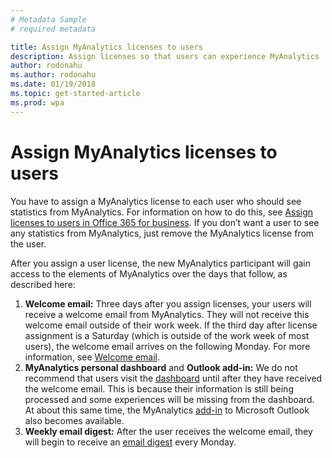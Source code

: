 ```yaml
---
# Metadata Sample
# required metadata

title: Assign MyAnalytics licenses to users
description: Assign licenses so that users can experience MyAnalytics
author: rodonahu
ms.author: rodonahu
ms.date: 01/19/2018
ms.topic: get-started-article
ms.prod: wpa
---
```


# Assign MyAnalytics licenses to users

You have to assign a MyAnalytics license to each user who should see statistics from MyAnalytics. For information on how to do this, see [Assign licenses to users in Office 365 for business](https://support.office.com/en-us/article/assign-licenses-to-users-in-office-365-for-business-997596b5-4173-4627-b915-36abac6786dc). If you don’t want a user to see any statistics from MyAnalytics, just remove the MyAnalytics license from the user. 

After you assign a user license, the new MyAnalytics participant will gain access to the elements of MyAnalytics over the days that follow, as described here:  

1. **Welcome email:** Three days after you assign licenses, your users will receive a welcome email from MyAnalytics. They will not receive this welcome email outside of their work week. If the third day after license assignment is a Saturday (which is outside of the work week of most users), the welcome email arrives on the following Monday. For more information, see [Welcome email](../Use/MyA-Welcome-email.md).
2. **MyAnalytics personal dashboard** and **Outlook add-in:** We do not recommend that users visit the [dashboard](../Use/Dashboard.md) until after they have received the welcome email. This is because their information is still being processed and some experiences will be missing from the dashboard. At about this same time, the MyAnalytics [add-in](../Use/add-in.md) to Microsoft Outlook also becomes available.
3. **Weekly email digest:** After the user receives the welcome email, they will begin to receive an [email digest](../Use/email-digests.md) every Monday. 

